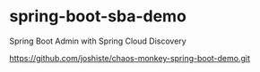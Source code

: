 # spring-boot-sba-demo
Spring Boot Admin with Spring Cloud Discovery

https://github.com/joshiste/chaos-monkey-spring-boot-demo.git
